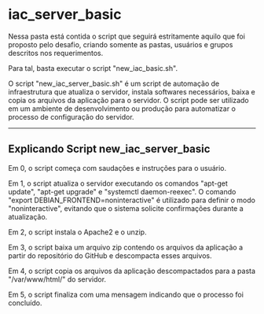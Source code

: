 # iac_server_basic

Nessa pasta está contida o script que seguirá estritamente aquilo que foi proposto pelo desafio, criando somente as pastas, usuários e grupos descritos nos requerimentos. 

Para tal, basta executar o script "new_iac_basic.sh".

O script "new_iac_server_basic.sh" é um script de automação de infraestrutura que atualiza o servidor, instala softwares necessários, baixa e copia os arquivos da aplicação para o servidor. O script pode ser utilizado em um ambiente de desenvolvimento ou produção para automatizar o processo de configuração do servidor.

------

## Explicando Script new_iac_server_basic

Em 0, o script começa com saudações e instruções para o usuário.

Em 1, o script atualiza o servidor executando os comandos "apt-get update", "apt-get upgrade" e "systemctl daemon-reexec". O comando "export DEBIAN_FRONTEND=noninteractive" é utilizado para definir o modo "noninteractive", evitando que o sistema solicite confirmações durante a atualização.

Em 2, o script instala o Apache2 e o unzip.

Em 3, o script baixa um arquivo zip contendo os arquivos da aplicação a partir do repositório do GitHub e descompacta esses arquivos.

Em 4, o script copia os arquivos da aplicação descompactados para a pasta "/var/www/html/" do servidor.

Em 5, o script finaliza com uma mensagem indicando que o processo foi concluído.
